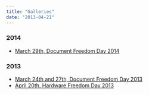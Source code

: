 ```yaml
---
title: "Galleries"
date: "2013-04-21"
---
```


### 2014

- [March 29th, Document Freedom Day 2014](http://blog.1407.org/galleries/document-freedom-day-2014/ "Document Freedom Day 2014")

### 2013

- [March 24th and 27th, Document Freedom Day 2013](http://blog.1407.org/galleries/document-freedom-day-2013/ "Document Freedom Day 2013")
- [April 20th, Hardware Freedom Day 2013](http://blog.1407.org/galleries/hardware-freedom-day-2013/ "Hardware Freedom Day 2013")
